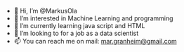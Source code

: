- 👋 Hi, I’m @MarkusOla
- 👀 I’m interested in Machine Learning and programming
- 🌱 I’m currently learning java script and HTML
- 💞️ I’m looking to for a job as a data scientist
- 📫 You can reach me on mail: mar.granheim@gmail.com 

